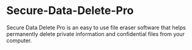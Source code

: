 # Secure-Data-Delete-Pro
Secure Data Delete Pro is an easy to use file eraser software that helps permanently delete private information and confidential files from your computer.
